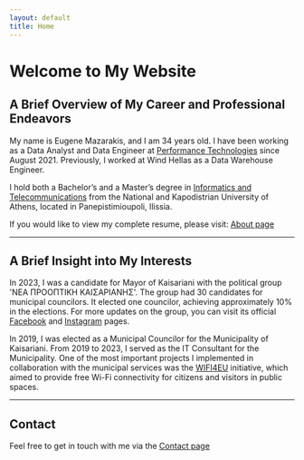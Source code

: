 ```yaml
---
layout: default
title: Home
---
```


# Welcome to My Website

## A Brief Overview of My Career and Professional Endeavors
My name is Eugene Mazarakis, and I am 34 years old. I have been working as a Data Analyst and Data Engineer at [Performance Technologies](https://www.performance.gr/) since August 2021. Previously, I worked at Wind Hellas as a Data Warehouse Engineer. 

I hold both a Bachelor’s and a Master’s degree in [Informatics and Telecommunications](https://www.di.uoa.gr/) from the National and Kapodistrian University of Athens, located in Panepistimioupoli, Ilissia.

If you would like to view my complete resume, please visit: [About page](/about)

***

## A Brief Insight into My Interests

In 2023, I was a candidate for Mayor of Kaisariani with the political group 'ΝΕΑ ΠΡΟΟΠΤΙΚΗ ΚΑΙΣΑΡΙΑΝΗΣ'. 
The group had 30 candidates for municipal councilors. It elected one councilor, achieving approximately 10% in the elections.
For more updates on the group, you can visit its official [Facebook](https://www.facebook.com/NeaProoptikiKaisaranis) and [Instagram](https://www.instagram.com/nea_prooptiki_kaisarianis) pages.


In 2019, I was elected as a Municipal Councilor for the Municipality of Kaisariani. 
From 2019 to 2023, I served as the IT Consultant for the Municipality. One of the most important projects I implemented in collaboration with the municipal services was the [WIFI4EU](https://wifi4eu.ec.europa.eu/#/home) initiative, which aimed to provide free Wi-Fi connectivity for citizens and visitors in public spaces.


***

## Contact
Feel free to get in touch with me via the [Contact page](/contact)
